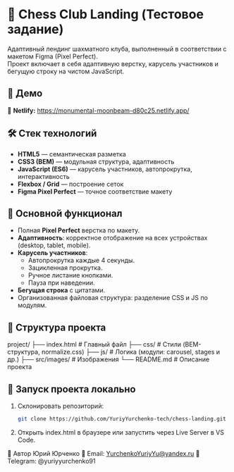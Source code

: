 # 🎯 Chess Club Landing (Тестовое задание)

Адаптивный лендинг шахматного клуба, выполненный в соответствии с макетом Figma (Pixel Perfect).  
Проект включает в себя адаптивную верстку, карусель участников и бегущую строку на чистом JavaScript.  

## 🚀 Демо
🔗 **Netlify:** https://monumental-moonbeam-d80c25.netlify.app/

## 🛠 Стек технологий
- **HTML5** — семантическая разметка
- **CSS3 (BEM)** — модульная структура, адаптивность
- **JavaScript (ES6)** — карусель участников, автопрокрутка, интерактивность
- **Flexbox / Grid** — построение сеток
- **Figma Pixel Perfect** — точное соответствие макету

## 🎨 Основной функционал
- Полная **Pixel Perfect** верстка по макету.
- **Адаптивность**: корректное отображение на всех устройствах (desktop, tablet, mobile).
- **Карусель участников**:
  - Автопрокрутка каждые 4 секунды.
  - Зацикленная прокрутка.
  - Ручное листание кнопками.
  - Пауза при наведении.
- **Бегущая строка** с цитатами.
- Организованная файловая структура: разделение CSS и JS по модулям.

## 📂 Структура проекта

project/
├── index.html # Главный файл
├── css/ # Стили (BEM-структура, normalize.css)
├── js/ # Логика (модули: carousel, stages и др.)
├── src/images/ # Изображения
└── README.md # Описание проекта



## 🔧 Запуск проекта локально
1. Склонировать репозиторий:
   ```bash
   git clone https://github.com/YuriyYurchenko-tech/chess-landing.git

2. Открыть index.html в браузере или запустить через Live Server в VS Code.

📌 Автор
Юрий Юрченко
📧 Email: YurchenkoYuriyYu@yandex.ru
💼 Telegram: @yuriyyurchenko91
